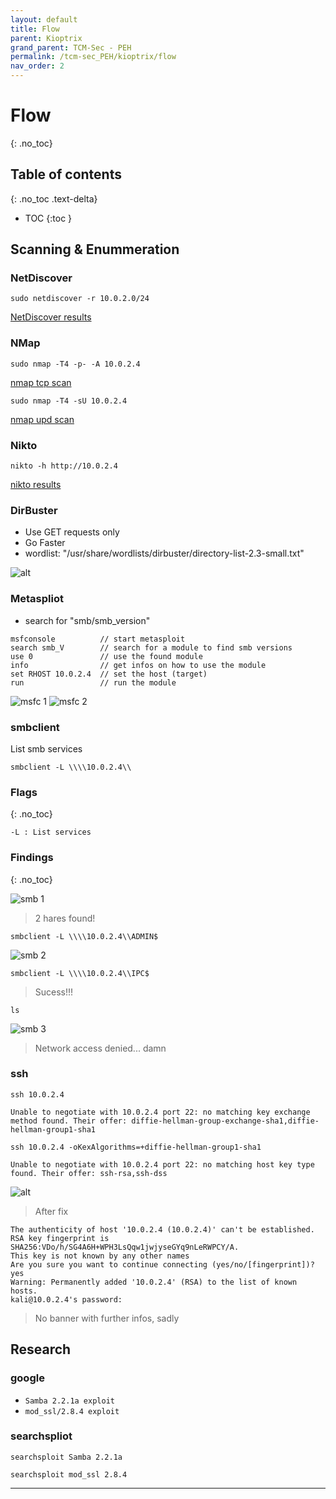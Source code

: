 ```yaml
---
layout: default
title: Flow
parent: Kioptrix
grand_parent: TCM-Sec - PEH
permalink: /tcm-sec_PEH/kioptrix/flow
nav_order: 2
---
```



# Flow <!-- markdownlint-disable-line MD025 MD022 -->
{: .no_toc}

## Table of contents <!-- markdownlint-disable-line MD022 -->
{: .no_toc .text-delta}

- TOC
{:toc }

## Scanning & Enummeration

### NetDiscover

```console
sudo netdiscover -r 10.0.2.0/24
```

[NetDiscover results](../../assets/TCM-Sec/Kioptrix/NetDiscover.txt)

### NMap

``` console
sudo nmap -T4 -p- -A 10.0.2.4
```

[nmap tcp scan](../../assets/TCM-Sec/Kioptrix/nmap%20tcp.txt)  

```console
sudo nmap -T4 -sU 10.0.2.4 
```

[nmap upd scan](../../assets/TCM-Sec/Kioptrix/nmap%20udp.txt)

### Nikto

```console
nikto -h http://10.0.2.4
```

[nikto results](../../assets/TCM-Sec/Kioptrix/nikto.txt)

### DirBuster

- Use GET requests only
- Go Faster
- wordlist: "/usr/share/wordlists/dirbuster/directory-list-2.3-small.txt"
  
![alt](../../assets/TCM-Sec/Kioptrix/dirBuster.png)

### Metaspliot

- search for "smb/smb_version"

``` console
msfconsole          // start metasploit
search smb_V        // search for a module to find smb versions
use 0               // use the found module
info                // get infos on how to use the module
set RHOST 10.0.2.4  // set the host (target)
run                 // run the module
```

![msfc 1](../../assets/TCM-Sec/Kioptrix/msf_01.png)
![msfc 2](../../assets/TCM-Sec/Kioptrix/msf_02.png)

### smbclient

List smb services

```console
smbclient -L \\\\10.0.2.4\\
```

### Flags  <!-- markdownlint-disable-line MD022 -->
{: .no_toc}

```console
-L : List services
```

### Findings  <!-- markdownlint-disable-line MD022 -->
{: .no_toc}

![smb 1](../../assets/TCM-Sec/Kioptrix/smb_1.png)

> 2 hares found!

```console
smbclient -L \\\\10.0.2.4\\ADMIN$
```

![smb 2](../../assets/TCM-Sec/Kioptrix/smb_2.png)

```console
smbclient -L \\\\10.0.2.4\\IPC$
```

> Sucess!!!

```console
ls
```

![smb 3](../../assets/TCM-Sec/Kioptrix/smb_3.png)

> Network access denied... damn

### ssh

```console
ssh 10.0.2.4
```

```console
Unable to negotiate with 10.0.2.4 port 22: no matching key exchange method found. Their offer: diffie-hellman-group-exchange-sha1,diffie-hellman-group1-sha1
```

```console
ssh 10.0.2.4 -oKexAlgorithms=+diffie-hellman-group1-sha1
```

```console
Unable to negotiate with 10.0.2.4 port 22: no matching host key type found. Their offer: ssh-rsa,ssh-dss
```

![alt](../../assets/TCM-Sec/Kioptrix/rJBwk0u.png)

> After fix

```console
The authenticity of host '10.0.2.4 (10.0.2.4)' can't be established.
RSA key fingerprint is SHA256:VDo/h/SG4A6H+WPH3LsQqw1jwjyseGYq9nLeRWPCY/A.
This key is not known by any other names
Are you sure you want to continue connecting (yes/no/[fingerprint])? yes
Warning: Permanently added '10.0.2.4' (RSA) to the list of known hosts.
kali@10.0.2.4's password: 
```

> No banner with further infos, sadly

## Research

### google

- `Samba 2.2.1a exploit`
- `mod_ssl/2.8.4 exploit`

### searchspliot

```console
searchsploit Samba 2.2.1a 
```

```console
searchsploit mod_ssl 2.8.4
```

---
